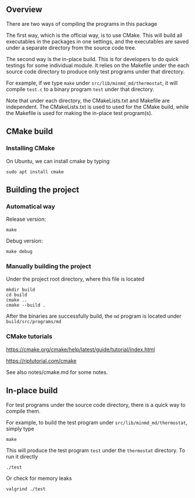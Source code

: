 ## Overview

There are two ways of compiling the programs in this package

The first way, which is the official way, is to use CMake.
This will build all executables in the packages in one settings,
and the executables are saved under a separate directory from the source code tree.

The second way is the in-place build.
This is for developers to do quick testings for some individual module.
It relies on the Makefile under the each source code directory
to produce only test programs under that directory.

For example, if we type `make` under `src/lib/minmd_md/thermostat`,
it will compile `test.c` to a binary program `test` under that directory.

Note that under each directory, the CMakeLists.txt and Makefile are independent.
The CMakeLists.txt is used to used for the CMake build,
while the Makefile is used for making the in-place test program(s). 

## CMake build

### Installing CMake

On Ubuntu, we can install cmake by typing
```
sudo apt install cmake
```


## Building the project

### Automatical way

Release version:
```
make
```

Debug version:
```
make debug
```

### Manually building the project

Under the project root directory, where this file is located

```
mkdir build
cd build
cmake ..
cmake --build .
```

After the binaries are successfully build, the `md` program is located under `build/src/programs/md`

### CMake tutorials

https://cmake.org/cmake/help/latest/guide/tutorial/index.html

https://riptutorial.com/cmake

See also notes/cmake.md for some notes.


## In-place build

For test programs under the source code directory, there is
a quick way to compile them.

For example, to build the test program under `src/lib/minmd_md/thermostat`,
simply type
```
make
```

This will produce the test program `test` under the `thermostat` directory.
To run it directly
```
./test
```

Or check for memory leaks
```
valgrind ./test
```




